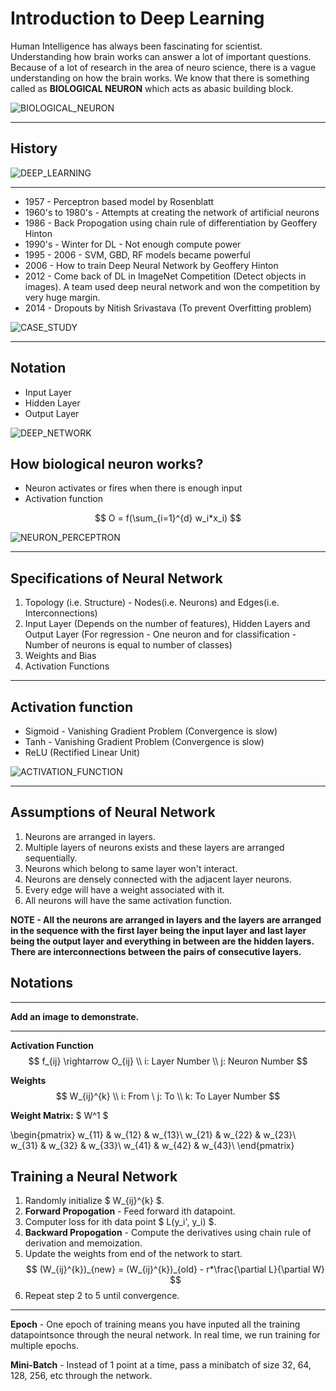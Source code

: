 # Introduction to Deep Learning

Human Intelligence has always been fascinating for scientist. Understanding how brain works can answer a lot of important questions. Because of a lot of research in the area of neuro science, there is a vague understanding on how the brain works. We know that there is something called as **BIOLOGICAL NEURON** which acts as abasic building block. 

![BIOLOGICAL_NEURON](img/5.jpg)

---

## History

![DEEP_LEARNING](img/turing_award.png)

---
- 1957 - Perceptron based model by Rosenblatt
- 1960's to 1980's - Attempts at creating the network of artificial neurons
- 1986 - Back Propogation using chain rule of differentiation by Geoffery Hinton
- 1990's - Winter for DL - Not enough compute power 
- 1995 - 2006 - SVM, GBD, RF models became powerful
- 2006 - How to train Deep Neural Network by Geoffery Hinton
- 2012 - Come back of DL in ImageNet Competition (Detect objects in images). A team used deep neural network and won the competition by very huge margin.
- 2014 - Dropouts by Nitish Srivastava (To prevent Overfitting problem)

![CASE_STUDY](img/7.png)

---

## Notation
- Input Layer
- Hidden Layer
- Output Layer

![DEEP_NETWORK](img/8.png)

## How biological neuron works?
- Neuron activates or fires when there is enough input
- Activation function

$$ O = f(\sum_{i=1}^{d} w_i*x_i) $$


![NEURON_PERCEPTRON](img/6.png)

---

## Specifications of Neural Network

1. Topology (i.e. Structure) - Nodes(i.e. Neurons) and Edges(i.e. Interconnections)
2. Input Layer (Depends on the number of features), Hidden Layers and Output Layer (For regression - One neuron and for classification - Number of neurons is equal to number of classes)
3. Weights and Bias
4. Activation Functions

---

## Activation function
- Sigmoid - Vanishing Gradient Problem (Convergence is slow)
- Tanh - Vanishing Gradient Problem (Convergence is slow)
- ReLU (Rectified Linear Unit)


![ACTIVATION_FUNCTION](img/9.jpg)

---

## Assumptions of Neural Network

1. Neurons are arranged in layers.
2. Multiple layers of neurons exists and these layers are arranged sequentially.
3. Neurons which belong to same layer won't interact.
4. Neurons are densely connected with the adjacent layer neurons.
5. Every edge will have a weight associated with it.
6. All neurons will have the same activation function.

**NOTE - All the neurons are arranged in layers and the layers are arranged in the sequence with the first layer being the input layer and last layer being the output layer and everything in between are the hidden layers. There are interconnections between the pairs of consecutive layers.**

## Notations

---

**Add an image to demonstrate.**

---

**Activation Function**
$$ f_{ij} \rightarrow O_{ij} \\
i: Layer Number \\
j: Neuron Number $$

**Weights**
$$ W_{ij}^{k} \\
i: From \ j: To \\
k: To Layer Number $$

**Weight Matrix:**
$ W^1 $

\begin{pmatrix}
w_{11} & w_{12} & w_{13}\\
w_{21} & w_{22} & w_{23}\\
w_{31} & w_{32} & w_{33}\\
w_{41} & w_{42} & w_{43}\\
\end{pmatrix}

## Training a Neural Network

1. Randomly initialize $ W_{ij}^{k} $.
2. **Forward Propogation** - Feed forward ith datapoint.
3. Computer loss for ith data point $ L(y_i', y_i) $. 
4. **Backward Propogation** - Compute the derivatives using chain rule of derivation and memoization. 
5. Update the weights from end of the network to start.
$$
(W_{ij}^{k})_{new} = (W_{ij}^{k})_{old} - r*\frac{\partial L}{\partial W}
$$
6. Repeat step 2 to 5 until convergence.

---

**Epoch** - One epoch of training means you have inputed all the training datapointsonce through the neural network. In real time, we run training for multiple epochs.

**Mini-Batch** - Instead of 1 point at a time, pass a minibatch of size 32, 64, 128, 256, etc through the network.
